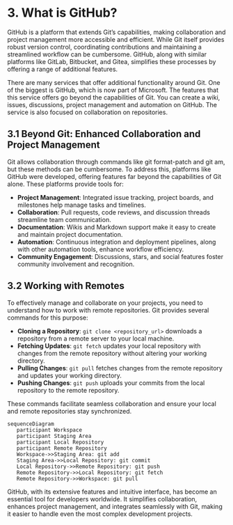 # 3. What is GitHub?

GitHub is a platform that extends Git’s capabilities, making collaboration and project management more accessible and efficient. While Git itself provides robust version control, coordinating contributions and maintaining a streamlined workflow can be cumbersome. GitHub, along with similar platforms like GitLab, Bitbucket, and Gitea, simplifies these processes by offering a range of additional features.

There are many services that offer additional functionality around Git. One of the biggest is GitHub, which is now part of Microsoft. The features that this service offers go beyond the capabilities of Git. You can create a wiki, issues, discussions, project management and automation on GitHub. The service is also focused on collaboration on repositories.

## 3.1 Beyond Git: Enhanced Collaboration and Project Management

Git allows collaboration through commands like git format-patch and git am, but these methods can be cumbersome. To address this, platforms like GitHub were developed, offering features far beyond the capabilities of Git alone. These platforms provide tools for:

- **Project Management**: Integrated issue tracking, project boards, and milestones help manage tasks and timelines.
- **Collaboration**: Pull requests, code reviews, and discussion threads streamline team communication.
- **Documentation**: Wikis and Markdown support make it easy to create and maintain project documentation.
- **Automation**: Continuous integration and deployment pipelines, along with other automation tools, enhance workflow efficiency.
- **Community Engagement**: Discussions, stars, and social features foster community involvement and recognition.

## 3.2 Working with Remotes
 
To effectively manage and collaborate on your projects, you need to understand how to work with remote repositories. Git provides several commands for this purpose:

- **Cloning a Repository**: `git clone <repository_url>` downloads a repository from a remote server to your local machine.
- **Fetching Updates**: `git fetch` updates your local repository with changes from the remote repository without altering your working directory.
- **Pulling Changes**: `git pull` fetches changes from the remote repository and updates your working directory.
- **Pushing Changes**: `git push` uploads your commits from the local repository to the remote repository.

These commands facilitate seamless collaboration and ensure your local and remote repositories stay synchronized.

```mermaid
sequenceDiagram
   participant Workspace
   participant Staging Area
   participant Local Repository
   participant Remote Repository
   Workspace->>Staging Area: git add
   Staging Area->>Local Repository: git commit
   Local Repository->>Remote Repository: git push
   Remote Repository->>Local Repository: git fetch
   Remote Repository->>Workspace: git pull
```

GitHub, with its extensive features and intuitive interface, has become an essential tool for developers worldwide. It simplifies collaboration, enhances project management, and integrates seamlessly with Git, making it easier to handle even the most complex development projects.
